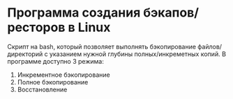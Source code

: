 # Программа создания бэкапов/ресторов в Linux

Скрипт на bash, который позволяет выполнять бэкопирование файлов/директорий с указанием нужной глубины полных/инкреметных копий.
В программе доступно 3 режима:
1) Инкрементное бэкопирование
2) Полное бэкопирование
3) Восстановление